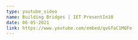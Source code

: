 ```yaml
---
type: youtube_video
name: Building Bridges | IET PresentIn10
date: 06-05-2021
link: https://www.youtube.com/embed/qvGfaC1MQFo
---
```

